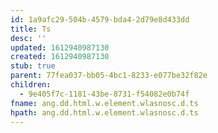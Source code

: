 ```yaml
---
id: 1a9afc29-504b-4579-bda4-2d79e8d433dd
title: Ts
desc: ''
updated: 1612940987130
created: 1612940987130
stub: true
parent: 77fea037-bb05-4bc1-8233-e077be32f82e
children:
  - 9e405f7c-1181-43be-8731-f54082e0b74f
fname: ang.dd.html.w.element.wlasnosc.d.ts
hpath: ang.dd.html.w.element.wlasnosc.d.ts
---
```



